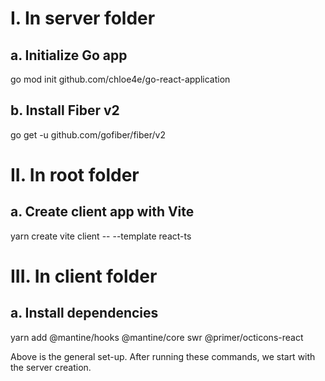 # I. In server folder
## a. Initialize Go app
go mod init github.com/chloe4e/go-react-application

## b. Install Fiber v2
go get -u github.com/gofiber/fiber/v2

# II. In root folder
## a. Create client app with Vite
yarn create vite client -- --template react-ts

# III. In client folder
## a. Install dependencies
yarn add @mantine/hooks @mantine/core swr @primer/octicons-react


Above is the general set-up.
After running these commands, we start with the server creation.